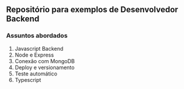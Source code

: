 <h2>Repositório para exemplos de Desenvolvedor Backend</h2>

<h3>Assuntos abordados</h3>

<ol>
    <li>Javascript Backend</li>
    <li>Node e Express</li>
    <li>Conexão com MongoDB</li>
    <li>Deploy e versionamento</li>
    <li>Teste automático</li>
    <li>Typescript</li>
</ol>